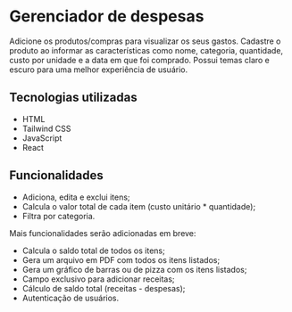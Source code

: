 # Gerenciador de despesas

Adicione os produtos/compras para visualizar os seus gastos. 
Cadastre o produto ao informar as características como nome, categoria, quantidade, custo por unidade e a data em que foi comprado.
Possui temas claro e escuro para uma melhor experiência de usuário.

## Tecnologias utilizadas
- HTML
- Tailwind CSS
- JavaScript
- React

## Funcionalidades
- Adiciona, edita e exclui itens;
- Calcula o valor total de cada item (custo unitário * quantidade);
- Filtra por categoria.

Mais funcionalidades serão adicionadas em breve:

- Calcula o saldo total de todos os itens;
- Gera um arquivo em PDF com todos os itens listados;
- Gera um gráfico de barras ou de pizza com os itens listados;
- Campo exclusivo para adicionar receitas;
- Cálculo de saldo total (receitas - despesas);
- Autenticação de usuários.
